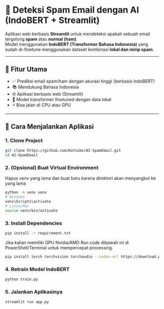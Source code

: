 # 📧 Deteksi Spam Email dengan AI (IndoBERT + Streamlit)

Aplikasi web berbasis **Streamlit** untuk mendeteksi apakah sebuah email tergolong **spam** atau **normal (ham)**.  
Model menggunakan **IndoBERT (Transformer Bahasa Indonesia)** yang sudah di-finetune menggunakan dataset kombinasi **lokal dan mirip spam**.

---

## 🚀 Fitur Utama

- ✅ Prediksi email spam/ham dengan akurasi tinggi (berbasis IndoBERT)
- 📚 Mendukung Bahasa Indonesia
- 🌐 Aplikasi berbasis web (Streamlit)
- 🧠 Model transformer finetuned dengan data lokal
- ⚡ Bisa jalan di CPU atau GPU

---

## 🧪 Cara Menjalankan Aplikasi

### 1. Clone Project

```bash
git clone https://github.com/Kotsuke/AI-SpamEmail.git
cd AI-SpamEmail
```

### 2. (Opsional) Buat Virtual Environment
Hapus venv yang lama dan buat baru karena direktori akan menyangkut ke yang lama

```bash
python -m venv venv
# Windows
venv\Scripts\activate
# Linux/Mac
source venv/bin/activate
```

### 3. Install Dependencies

```bash
pip install -r requirement.txt
```
Jika kalian memiliki GPU Nvidia/AMD Run code dibawah ini di PowerShell/Terminal untuk mempercepat processing.
```bash
pip install torch torchvision torchaudio --index-url https://download.pytorch.org/whl/cu118
```

### 4. Retrain Model IndoBERT
```bash
python train.py
```

### 5. Jalankan Aplikasinya
```bash
streamlit run app.py
```
